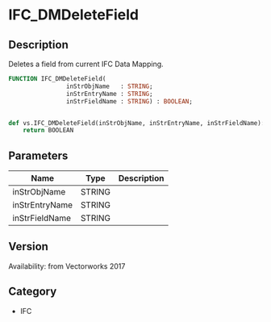 # IFC_DMDeleteField

## Description
Deletes a field from current IFC Data Mapping.

```pascal
FUNCTION IFC_DMDeleteField(
				inStrObjName   : STRING;
				inStrEntryName : STRING;
				inStrFieldName : STRING) : BOOLEAN;
```

```python

def vs.IFC_DMDeleteField(inStrObjName, inStrEntryName, inStrFieldName):
    return BOOLEAN
```

## Parameters
|Name|Type|Description|
|---|---|---|
|inStrObjName|STRING||
|inStrEntryName|STRING||
|inStrFieldName|STRING||

## Version
Availability: from Vectorworks 2017
## Category
* IFC

